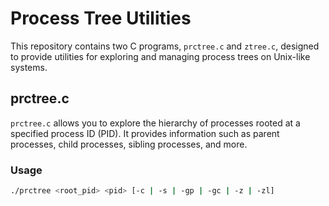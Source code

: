 # Process Tree Utilities

This repository contains two C programs, `prctree.c` and `ztree.c`, designed to provide utilities for exploring and managing process trees on Unix-like systems.

## prctree.c

`prctree.c` allows you to explore the hierarchy of processes rooted at a specified process ID (PID). It provides information such as parent processes, child processes, sibling processes, and more.

### Usage

```bash
./prctree <root_pid> <pid> [-c | -s | -gp | -gc | -z | -zl]
```
